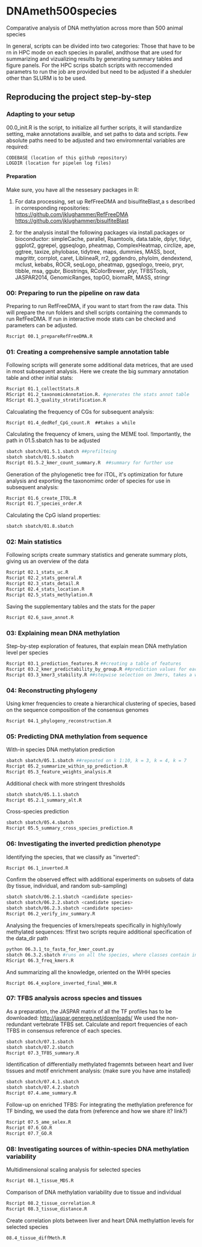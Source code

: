 # DNAmeth500species
Comparative analysis of DNA methylation across more than 500 animal species

In general, scripts can be divided into two categories: Those that have to be rn in HPC mode on each species in parallel, andthose that are used for summarizing and vizualizing results by generating summary tables and figure panels. For the HPC scrips sbatch scripts with reccomended parametrs to run the job are provided but need to be adjusted if a sheduler other than SLURM is to be used.

## Reproducing the project step-by-step
### Adapting to your setup
00.0_init.R is the script, to initialize all further scripts, it will standardize setting, make annotations availble, and set paths to data and scripts. Few absolute paths need to be adjusted and two enviromnental variables are required:  
```
CODEBASE (location of this github repository) 
LOGDIR (location for pipelen log files) 
```
#### Preparation
Make sure, you have all the nessesary packages in R:
1. For data processing, set up RefFreeDMA and bisulfiteBlast,a s described in corresponding repositories:
https://github.com/jklughammer/RefFreeDMA 
https://github.com/jklughammer/bisulfiteBlast

2. for the analysis install the following packages via install.packages or bioconductor:
simpleCache, parallel, Rsamtools, data.table, dplyr, tidyr, ggplot2, ggrepel, ggseqlogo, pheatmap, ComplexHeatmap, circlize, ape, ggtree, taxize, phylobase, tidytree, maps, dummies, MASS, boot, magrittr, corrplot, caret, LiblineaR, rr2, ggdendro, phylolm, dendextend, mclust, kebabs, ROCR, seqLogo, pheatmap, ggseqlogo, treeio, pryr, tibble, msa, ggubr, Biostrings, RColorBrewer, plyr, TFBSTools, JASPAR2014, GenomicRanges, topGO, biomaRt, MASS, stringr

### 00: Preparing to run the pipeline on raw data
Preparing to run RefFreeDMA, if you want to start from the raw data. This will prepare the run folders and shell scripts containing the commands to run RefFeeDMA.
If run in interactive mode stats can be checked and parameters can be adjusted.
```bash
Rscript 00.1_prepareRefFreeDMA.R 
```
### 01: Creating a comprehensive sample annotation table
Following scripts will generate some additional data metrices, that are used in most subsequent analysis.
Here we create the big summary annotation table and other initial stats:
```bash
Rscript 01.1_collectStats.R
RScript 01.2_taxonomicAnnotation.R. #generates the stats annot table
RScript 01.3_quality_stratification.R
```

Calcualating the frequency of CGs for subsequent analysis:
```
Rscript 01.4_dedRef_CpG_count.R  ##takes a while
```
Calculating the frequency of kmers, using the MEME tool. 
!Importantly, the path in 01.5.sbatch has to be adjusted
```bash
sbatch sbatch/01.5.1.sbatch ##prefilteing
sbatch sbatch/01.5.sbatch
Rscript 01.5.2_kmer_count_summary.R  ##summary for further use
```

Generation of the phylogenetic tree for iTOL, it's optimization for future analysis and exporting the taxonomimc order of species for use in subsequent analysis:
```bash
Rscript 01.6_create_ITOL.R
Rscript 01.7_species_order.R
```

Calculating the CpG island properties:
```bash
sbatch sbatch/01.8.sbatch 
```

### 02: Main statistics
Following scripts create summary statistics and generate summary plots, giving us an overview of the data  
```bash
Rscript 02.1_stats_uc.R  
Rscript 02.2_stats_general.R  
Rscript 02.3_stats_detail.R  
Rscript 02.4_stats_location.R  
Rscript 02.5_stats_methylation.R  
```

Saving the supplementary tables and the stats for the paper
```bash
Rscript 02.6_save_annot.R
```


### 03: Explaining mean DNA methylation
Step-by-step exploration of features, that explain mean DNA methylation level per species
```bash
Rscript 03.1_prediction_features.R ##creating a table of features
Rscript 03.2_kmer_predictability_by_group.R ##prediction values for each group, takes a couple of hours
Rscript 03.3_kmer3_stability.R ##stepwise selection on 3mers, takes a while
```
### 04: Reconstructing phylogeny
Using kmer frequencies to create a hierarchical clustering of species, based on the sequence composition of the consensus genomes
```bash
Rscript 04.1_phylogeny_reconstruction.R
```
### 05: Predicting DNA methylation from sequence
With-in species DNA methylation prediction
```bash
sbatch sbatch/05.1.sbatch ##repeated on k 1:10, k = 3, k = 4, k = 7
Rscript 05.2_summarize_within_sp_prediction.R
Rscript 05.3_feature_weights_analysis.R
```
Additional check with more stringent thresholds
```bash
sbatch sbatch/05.1.1.sbatch
Rscript 05.2.1_summary_alt.R
```
Cross-species prediction
```bash
sbatch sbatch/05.4.sbatch
Rscript 05.5_summary_cross_species_prediction.R
```

### 06: Investigating the inverted prediction phenotype
Identifying the species, that we classify as "inverted":
```bash
Rscript 06.1_inverted.R
```
Confirm the observed effect with additional experiments on subsets of data (by tissue, individual, and random sub-sampling)
```bash
sbatch sbatch/06.2.1.sbatch <candidate species>
sbatch sbatch/06.2.2.sbatch <candidate species>
sbatch sbatch/06.2.3.sbatch <candidate species>
Rscript 06.2_verify_inv_summary.R
```
Analysing the frequencies of kmers/repeats specifically in highly/lowly methylated sequences:
!!first two scripts require additional specification of the data_dir path
```bash
python 06.3.1_to_fasta_for_kmer_count.py
sbatch 06.3.2.sbatch #runs on all the species, where classes contain inverted
RScript 06.3_freq_kmers.R
```
And summarizing all the knowledge, oriented on the WHH species
```
Rscript 06.4_explore_inverted_final_WHH.R
```

### 07: TFBS analysis across species and tissues
As a preparation, the JASPAR matrix of all the TF profiles has to be downloaded: http://jaspar.genereg.net/downloads/
We used the non-redundant vertebrate TFBS set.
Calculate and report frequencies of each TFBS in consensus reference of each species.
```bash
sbatch sbatch/07.1.sbatch
sbatch sbatch/07.2.sbatch
Rscript 07.3_TFBS_summary.R
```

Identification of differentially methylated fragemnts between heart and liver tissues and motif enrichment analysis:
(make sure you have ame installed)
```bash
sbatch sbatch/07.4.1.sbatch
sbatch sbatch/07.4.2.sbatch
Rscript 07.4.ame_summary.R
```

Follow-up on enriched TFBS:
For integrating the methylation preference for TF binding, we used the data from (reference and how we share it? link?)
```bash
Rscript 07.5_ame_selex.R
Rscript 07.6_GO.R
Rscript 07.7_GO.R
```
### 08: Investigating sources of within-species DNA methylation variability
Multidimensional scaling analysis for selected species
```bash
Rscript 08.1_tissue_MDS.R
```
Comparison of DNA methylation variability due to tissue and individual
```bash
Rscript 08.2_tissue_correlation.R
Rscript 08.3_tissue_distance.R
```
Create correlation plots between liver and heart DNA methylattion levels for selected species
```bash
08.4_tissue_diffMeth.R
```
